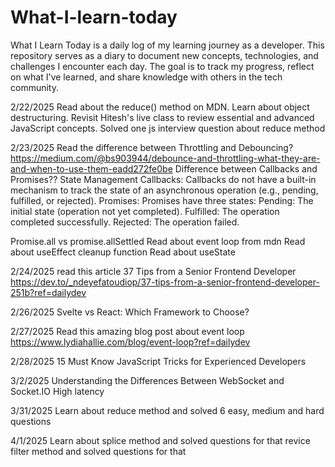 # What-I-learn-today
What I Learn Today is a daily log of my learning journey as a developer. This repository serves as a diary to document new concepts, technologies, and challenges I encounter each day. The goal is to track my progress, reflect on what I've learned, and share knowledge with others in the tech community.

2/22/2025
Read about the reduce() method on MDN.
Learn about object destructuring.
Revisit Hitesh's live class to review essential and advanced JavaScript concepts.
Solved one js interview question about reduce method

2/23/2025
Read the difference between Throttling and Debouncing?
https://medium.com/@bs903944/debounce-and-throttling-what-they-are-and-when-to-use-them-eadd272fe0be
Difference between Callbacks and Promises??
State Management
Callbacks:
Callbacks do not have a built-in mechanism to track the state of an asynchronous operation (e.g., pending, fulfilled, or rejected).
Promises:
Promises have three states:
Pending: The initial state (operation not yet completed).
Fulfilled: The operation completed successfully.
Rejected: The operation failed.

Promise.all vs promise.allSettled
Read about event loop from mdn
Read about useEffect cleanup function
Read about useState 

2/24/2025
read this article 
37 Tips from a Senior Frontend Developer
https://dev.to/_ndeyefatoudiop/37-tips-from-a-senior-frontend-developer-251b?ref=dailydev

2/26/2025
Svelte vs React: Which Framework to Choose?

2/27/2025
Read this amazing blog post about event loop
https://www.lydiahallie.com/blog/event-loop?ref=dailydev

2/28/2025
15 Must Know JavaScript Tricks for Experienced Developers

3/2/2025
Understanding the Differences Between WebSocket and Socket.IO
High latency

3/31/2025
Learn about reduce method and solved 6 easy, medium and hard questions

4/1/2025
Learn about splice method and solved questions for that
revice filter method and solved questions for that

